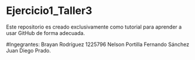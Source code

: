 # Ejercicio1_Taller3
Este repositorio es creado exclusivamente como tutorial para aprender a usar GitHub de forma adecuada.

#Ingegrantes:
Brayan Rodríguez 1225796 
Nelson Portilla 
Fernando Sánchez 
Juan Diego Prado.
